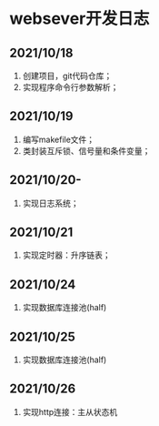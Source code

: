 # websever开发日志
## 2021/10/18
1. 创建项目，git代码仓库；
2. 实现程序命令行参数解析；

## 2021/10/19
1. 编写makefile文件；
2. 类封装互斥锁、信号量和条件变量；

## 2021/10/20-
1. 实现日志系统；

## 2021/10/21
1. 实现定时器：升序链表；

## 2021/10/24
1. 实现数据库连接池(half)

## 2021/10/25
1. 实现数据库连接池(half)

## 2021/10/26
1. 实现http连接：主从状态机
